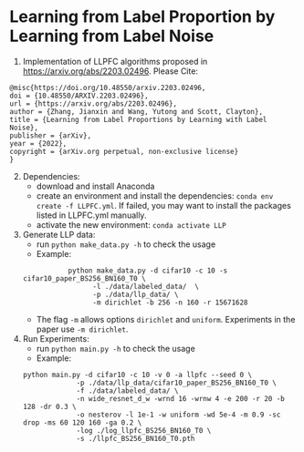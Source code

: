 # Learning from Label Proportion by Learning from Label Noise
1. Implementation of LLPFC algorithms proposed in https://arxiv.org/abs/2203.02496. Please Cite:
  ```
  @misc{https://doi.org/10.48550/arxiv.2203.02496,
  doi = {10.48550/ARXIV.2203.02496},
  url = {https://arxiv.org/abs/2203.02496},
  author = {Zhang, Jianxin and Wang, Yutong and Scott, Clayton},
  title = {Learning from Label Proportions by Learning with Label Noise},
  publisher = {arXiv},
  year = {2022},
  copyright = {arXiv.org perpetual, non-exclusive license}
}
```
2. Dependencies:
   * download and install Anaconda
   * create an environment and install the dependencies: `conda env create -f LLPFC.yml`. If failed, you may want to install the packages listed in LLPFC.yml manually.
   * activate the new environment: `conda activate LLP`
3. Generate LLP data:
   * run `python make_data.py -h` to check the usage
   * Example: 
   ```
              python make_data.py -d cifar10 -c 10 -s cifar10_paper_BS256_BN160_T0 \
                    -l ./data/labeled_data/  \
                    -p ./data/llp_data/ \
                    -m dirichlet -b 256 -n 160 -r 15671628
   ```
   * The flag `-m` allows options `dirichlet` and `uniform`. Experiments in the paper use `-m dirichlet`.
3. Run Experiments:
   * run `python main.py -h` to check the usage
   * Example: 
   ```
   python main.py -d cifar10 -c 10 -v 0 -a llpfc --seed 0 \  
                -p ./data/llp_data/cifar10_paper_BS256_BN160_T0 \  
                -f ./data/labeled_data/ \  
                -n wide_resnet_d_w -wrnd 16 -wrnw 4 -e 200 -r 20 -b 128 -dr 0.3 \  
                -o nesterov -l 1e-1 -w uniform -wd 5e-4 -m 0.9 -sc drop -ms 60 120 160 -ga 0.2 \  
                -log ./log_llpfc_BS256_BN160_T0 \  
                -s ./llpfc_BS256_BN160_T0.pth
   ```
